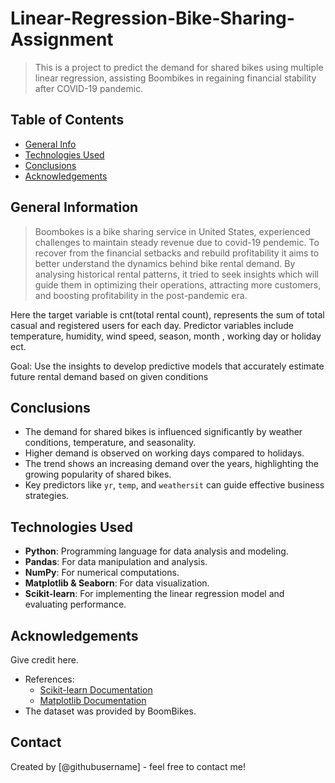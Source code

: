 # Linear-Regression-Bike-Sharing-Assignment
> This is a project to predict the demand for shared bikes using multiple linear regression, 
assisting Boombikes in regaining financial stability after COVID-19 pandemic.


## Table of Contents
* [General Info](#general-information)
* [Technologies Used](#technologies-used)
* [Conclusions](#conclusions)
* [Acknowledgements](#acknowledgements)



## General Information
>Boombokes is a bike sharing service in United States, experienced challenges to maintain steady revenue due to covid-19 pendemic.
To recover from the financial setbacks and rebuild profitability  it aims to better understand the dynamics behind bike rental demand.
By analysing historical rental patterns, it tried to seek insights which will guide them in optimizing their operations, 
attracting more customers,  and boosting profitability in the post-pandemic era.

Here the target variable is cnt(total rental count), represents the sum of total casual and registered users for each day.
Predictor variables include temperature, humidity, wind speed, season, month , working day or holiday ect.

Goal: Use the insights to develop predictive models that accurately estimate future rental demand based on given conditions

## Conclusions
- The demand for shared bikes is influenced significantly by weather conditions, temperature, and seasonality.
- Higher demand is observed on working days compared to holidays.
- The trend shows an increasing demand over the years, highlighting the growing popularity of shared bikes.
- Key predictors like `yr`, `temp`, and `weathersit` can guide effective business strategies.





## Technologies Used
- **Python**: Programming language for data analysis and modeling.
- **Pandas**: For data manipulation and analysis.
- **NumPy**: For numerical computations.
- **Matplotlib & Seaborn**: For data visualization.
- **Scikit-learn**: For implementing the linear regression model and evaluating performance.



## Acknowledgements
Give credit here.
- References:
  - [Scikit-learn Documentation](https://scikit-learn.org/)
  - [Matplotlib Documentation](https://matplotlib.org/)
- The dataset was provided by BoomBikes.


## Contact
Created by [@githubusername] - feel free to contact me!


